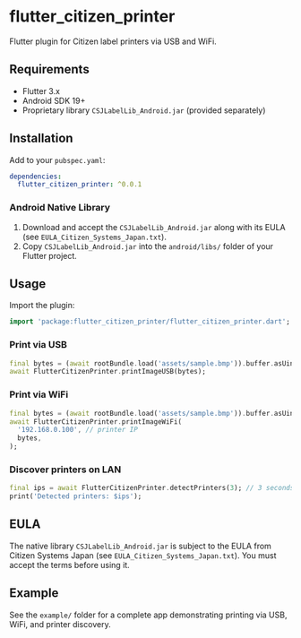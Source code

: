 # flutter_citizen_printer

Flutter plugin for Citizen label printers via USB and WiFi.

## Requirements

- Flutter 3.x
- Android SDK 19+
- Proprietary library `CSJLabelLib_Android.jar` (provided separately)

## Installation

Add to your `pubspec.yaml`:
```yaml
dependencies:
  flutter_citizen_printer: ^0.0.1    
```

### Android Native Library

1. Download and accept the `CSJLabelLib_Android.jar` along with its EULA (see `EULA_Citizen_Systems_Japan.txt`).
2. Copy `CSJLabelLib_Android.jar` into the `android/libs/` folder of your Flutter project.

## Usage

Import the plugin:
```dart
import 'package:flutter_citizen_printer/flutter_citizen_printer.dart';
```

### Print via USB
```dart
final bytes = (await rootBundle.load('assets/sample.bmp')).buffer.asUint8List();
await FlutterCitizenPrinter.printImageUSB(bytes);
```

### Print via WiFi
```dart
final bytes = (await rootBundle.load('assets/sample.bmp')).buffer.asUint8List();
await FlutterCitizenPrinter.printImageWiFi(
  '192.168.0.100', // printer IP
  bytes,
);
```

### Discover printers on LAN
```dart
final ips = await FlutterCitizenPrinter.detectPrinters(3); // 3 seconds timeout
print('Detected printers: $ips');
```

## EULA

The native library `CSJLabelLib_Android.jar` is subject to the EULA from Citizen Systems Japan (see `EULA_Citizen_Systems_Japan.txt`). You must accept the terms before using it.

## Example

See the `example/` folder for a complete app demonstrating printing via USB, WiFi, and printer discovery.